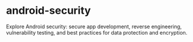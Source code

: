 # android-security
Explore Android security: secure app development, reverse engineering, vulnerability testing, and best practices for data protection and encryption.
